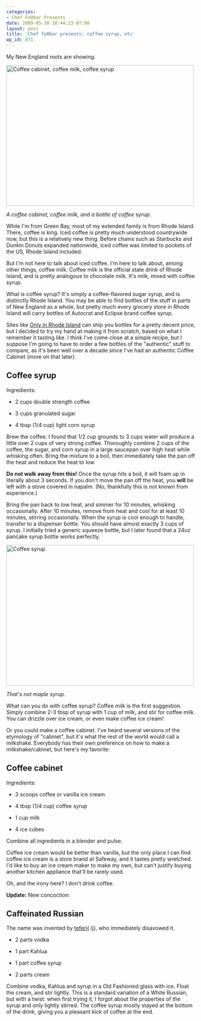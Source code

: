 ```yaml
---
categories:
- Chef Fo0bar Presents
date: 2009-05-30 18:44:23-07:00
layout: post
title: 'Chef fo0bar presents: coffee syrup, etc'
wp_id: 871
---
```

My New England roots are showing.

[<img src="https://farm4.static.flickr.com/3564/3558484568_56ff913dd7.jpg" width="500" height="375" alt="Coffee cabinet, coffee milk, coffee syrup" />](https://www.flickr.com/photos/fo0bar/3558484568/ "Coffee cabinet, coffee milk, coffee syrup by fo0bar, on Flickr")
  
_A coffee cabinet, coffee milk, and a bottle of coffee syrup._

While I'm from Green Bay, most of my extended family is from Rhode Island. There, coffee is king. Iced coffee is pretty much understood countrywide now, but this is a relatively new thing. Before chains such as Starbucks and Dunkin Donuts expanded nationwide, iced coffee was limited to pockets of the US, Rhode Island included.

But I'm not here to talk about iced coffee. I'm here to talk about, among other things, coffee milk. Coffee milk is the official state drink of Rhode Island, and is pretty analogous to chocolate milk. It's milk, mixed with coffee syrup.

What is coffee syrup? It's simply a coffee-flavored sugar syrup, and is distinctly Rhode Island. You may be able to find bottles of the stuff in parts of New England as a whole, but pretty much every grocery store in Rhode Island will carry bottles of Autocrat and Eclipse brand coffee syrup.

Sites like [Only in Rhode Island](http://www.onlyinrhodeisland.com/) can ship you bottles for a pretty decent price, but I decided to try my hand at making it from scratch, based on what I remember it tasting like. I think I've come close at a simple recipe, but I suppose I'm going to have to order a few bottles of the "authentic" stuff to compare, as it's been well over a decade since I've had an authentic Coffee Cabinet (more on that later).

## Coffee syrup

Ingredients:

* 2 cups double strength coffee
  
* 3 cups granulated sugar
  
* 4 tbsp (1/4 cup) light corn syrup

Brew the coffee. I found that 1/2 cup grounds to 3 cups water will produce a little over 2 cups of very strong coffee. Thoroughly combine 2 cups of the coffee, the sugar, and corn syrup in a large saucepan over high heat while whisking often. Bring the mixture to a boil, then immediately take the pan off the heat and reduce the heat to low. 

**Do not walk away from this!** Once the syrup hits a boil, it will foam up in literally about 3 seconds. If you don't move the pan off the heat, you **will** be left with a stove covered in napalm. (No, thankfully this is not known from experience.)

Bring the pan back to low heat, and simmer for 10 minutes, whisking occasionally. After 10 minutes, remove from heat and cool for at least 10 minutes, stirring occasionally. When the syrup is cool enough to handle, transfer to a dispenser bottle. You should have almost exactly 3 cups of syrup. I initially tried a generic squeeze bottle, but I later found that a 24oz pancake syrup bottle works perfectly.

[<img src="https://farm4.static.flickr.com/3647/3579411443_a558f64d76.jpg" width="500" height="375" alt="Coffee syrup" />](https://www.flickr.com/photos/fo0bar/3579411443/ "Coffee syrup by fo0bar, on Flickr")
  
_That's not maple syrup._

What can you do with coffee syrup? Coffee milk is the first suggestion. Simply combine 2-3 tbsp of syrup with 1 cup of milk, and stir for coffee milk. You can drizzle over ice cream, or even make coffee ice cream!

Or you could make a coffee cabinet. I've heard several versions of the etymology of "cabinet", but it's what the rest of the world would call a milkshake. Everybody has their own preference on how to make a milkshake/cabinet, but here's my favorite:

## Coffee cabinet

Ingredients:

* 3 scoops coffee or vanilla ice cream
  
* 4 tbsp (1/4 cup) coffee syrup
  
* 1 cup milk
  
* 4 ice cubes

Combine all ingredients in a blender and pulse.

Coffee ice cream would be better than vanilla, but the only place I can find coffee ice cream is a store brand at Safeway, and it tastes pretty wretched. I'd like to buy an ice cream maker to make my own, but can't justify buying another kitchen appliance that'll be rarely used.

Oh, and the irony here? I don't drink coffee.

**Update:** New concoction:

## Caffeinated Russian

The name was invented by [teferi](http://teferi.livejournal.com/){.lj}, who immediately disavowed it.

* 2 parts vodka
  
* 1 part Kahlua
  
* 1 part coffee syrup
  
* 2 parts cream

Combine vodka, Kahlua and syrup in a Old Fashioned glass with ice. Float the cream, and stir lightly. This is a standard variation of a White Russian, but with a twist: when first trying it, I forgot about the properties of the syrup and only lightly stirred. The coffee syrup mostly stayed at the bottom of the drink, giving you a pleasant kick of coffee at the end.
